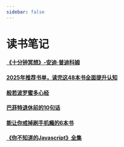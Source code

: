 ```yaml
---
sidebar: false
---
```


# 读书笔记



#### [《十分钟冥想》-安迪·普迪科姆](十分钟冥想.md)  

#### [2025年推荐书单，读完这48本书全面提升认知](2025年推荐书单，读完这48本书全面提升认知.md)  

#### [般若波罗蜜多心经](般若波罗蜜多心经.md)  

#### [巴菲特退休前的10句话](巴菲特.md)  

#### [能让你戒掉刷手机瘾的6本书](能让你戒掉刷手机瘾的6本书.md)  

#### [《你不知道的Javascript》全集](你不知道的javascript.md) 
